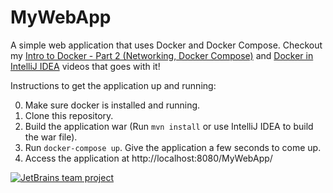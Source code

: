 # MyWebApp
A simple web application that uses Docker and Docker Compose. Checkout my [Intro to Docker - Part 2 (Networking, Docker Compose)](https://youtu.be/_m9JYAvFB8s) and [Docker in IntelliJ IDEA](https://youtu.be/ck6xQqSOlpw) videos that goes with it!

Instructions to get the application up and running:

0. Make sure docker is installed and running.
1. Clone this repository.
2. Build the application war (Run `mvn install` or use IntelliJ IDEA to build the war file).
3. Run `docker-compose up`. Give the application a few seconds to come up. 
4. Access the application at http://localhost:8080/MyWebApp/

 [![JetBrains team project](http://jb.gg/badges/team.svg)](https://confluence.jetbrains.com/display/ALL/JetBrains+on+GitHub)
